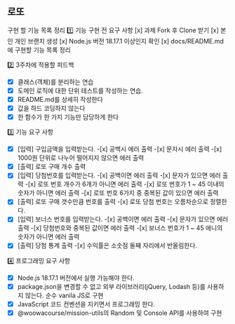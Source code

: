 ## 로또

구현 할 기능 목록 정리
1️⃣ 기능 구현 전 요구 사항
[x] 과제 Fork 후 Clone 받기
[x] 본인 개인 브랜치 생성
[x] Node.js 버전 18.17.1 이상인지 확인
[x] docs/README.md에 구현할 기능 목록 정리

2️⃣ 3주차에 적용할 피드백

- [x] 클래스(객체)를 분리하는 연습
- [x] 도메인 로직에 대한 단위 테스트를 작성하는 연습.
- [x] README.md를 상세히 작성한다
- [x] 값을 하드 코딩하지 않는다
- [x] 한 함수가 한 가지 기능만 담당하게 한다

3️⃣ 기능 요구 사항

- [x] [입력] 구입금액을 입력받는다.
      -[x] 공백시 에러 출력
      -[x] 문자시 에러 출력
      -[x] 1000원 단위로 나누어 떨어지지 않으면 에러 출력
- [x] [출력] 로또 구매 개수 출력
- [x] [입력] 당첨번호를 입력받는다.
      -[x] 공백이면 에러 출력
      -[x] 문자가 있으면 에러 출력
      -[x] 로또 번호 개수가 6개가 아니면 에러 출력
      -[x] 로또 번호가 1 ~ 45 이내의 숫자가 아니면 에러 출력
      -[x] 로또 번호 6가지 중 중복된 값이 있으면 에러 출력
- [x] [출력] 로또 구매 갯수만큼 번호를 출력 
      -[x] 로또 당첨 번호는 오름차순으로 정렬한다. 
- [x] [입력] 보너스 번호를 입력받는다.
      -[x] 공백이면 에러 출력
      -[x] 문자가 있으면 에러 출력
      -[x] 당첨번호와 중복된 값이면 에러 출력
      -[x] 보너스 번호가 1 ~ 45 애니의 숫자가 아니면 에러 출력
- [x] [출력] 당첨 통계 출력
      -[x] 수익률은 소숫점 둘째 자리에서 반올림한다. 

4️⃣ 프로그래밍 요구 사항
- [x] Node.js 18.17.1 버전에서 실행 가능해야 한다.
- [x] package.json을 변경할 수 없고 외부 라이브러리(jQuery, Lodash 등)를 사용하지 않는다. 순수 vanila JS로 구현
- [x] JavaScript 코드 컨벤션을 지키면서 프로그래밍 한다.
- [x] @woowacourse/mission-utils의 Random 및 Console API를 사용하여 구현

